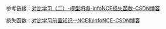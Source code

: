 
参考链接：[对比学习（二）-模型坍塌-infoNCE损失函数-CSDN博客](https://blog.csdn.net/qq_38978225/article/details/125295721)

损失函数：[对比学习前置知识--NCE和InfoNCE-CSDN博客](https://blog.csdn.net/loki2018/article/details/137324460)
